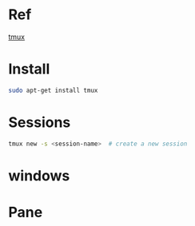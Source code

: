 # Ref
[tmux](http://www.ruanyifeng.com/blog/2019/10/tmux.html)
# Install
```bash
sudo apt-get install tmux
```



# Sessions
```bash
tmux new -s <session-name>  # create a new session 
```


# windows



# Pane

